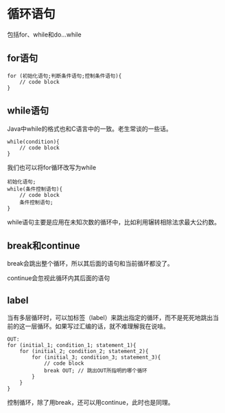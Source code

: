 # 循环语句

包括for、while和do...while

## for语句

```
for (初始化语句;判断条件语句;控制条件语句){
    // code block
}
```

## while语句

Java中while的格式也和C语言中的一致。老生常谈的一些话。

```
while(condition){
    // code block
}
```

我们也可以将for循环改写为while

```
初始化语句;
while(条件控制语句){
    // code block
    条件控制语句;
}
```

while语句主要是应用在未知次数的循环中，比如利用辗转相除法求最大公约数。

## break和continue

break会跳出整个循环，所以其后面的语句和当前循环都没了。

continue会忽视此循环内其后面的语句

## label

当有多层循环时，可以加标签（label）来跳出指定的循环，而不是死死地跳出当前的这一层循环。如果写过汇编的话，就不难理解我在说啥。

```
OUT:
for (initial_1; condition_1; statement_1){
    for (initial_2; condition_2; statement_2){
        for (initial_3; condition_3; statement_3){
            // code block
            break OUT; // 跳出OUT所指明的哪个循环
        }
    }
}
```

控制循环，除了用break，还可以用continue，此时也是同理。
